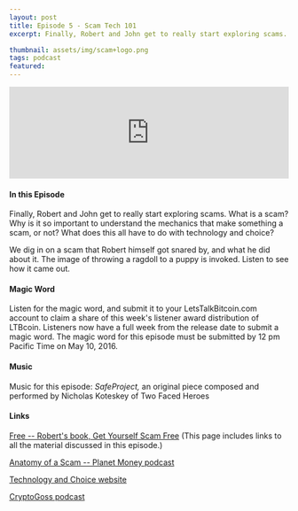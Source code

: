 ```yaml
---
layout: post
title: Episode 5 - Scam Tech 101
excerpt: Finally, Robert and John get to really start exploring scams. What is a scam? Why is it so important to understand the mechanics that make something a scam, or not? What does this all have to do with technology and choice? 

thumbnail: assets/img/scam+logo.png
tags: podcast
featured:
---
```


<iframe width="100%" height="166" scrolling="no" frameborder="no" src="https://w.soundcloud.com/player/?url=https%3A//api.soundcloud.com/tracks/261858439&amp;color=ff5500&amp;auto_play=false&amp;hide_related=false&amp;show_comments=true&amp;show_user=true&amp;show_reposts=false"></iframe>

#### In this Episode

Finally, Robert and John get to really start exploring scams. What is a scam? Why is it so important to understand the mechanics that make something a scam, or not? What does this all have to do with technology and choice? 

We dig in on a scam that Robert himself got snared by, and what he did about it. The image of throwing a ragdoll to a puppy is invoked. Listen to see how it came out.

#### Magic Word

Listen for the magic word, and submit it to your LetsTalkBitcoin.com account to claim a share of this week's  listener award distribution of LTBcoin. Listeners now have a full week from the release date to submit a magic word. The magic word for this episode must be submitted by 12 pm Pacific Time on May 10, 2016.

#### Music

Music for this episode: *SafeProject,* an original piece composed and performed by Nicholas Koteskey of Two Faced Heroes


#### Links

[Free -- Robert's book, Get Yourself Scam Free](http://livesensical.com/scamfree//) (This page includes links to all the material discussed in this episode.)

[Anatomy of a Scam -- Planet Money podcast](http://www.npr.org/sections/money/2016/01/29/464859624/episode-680-anatomy-of-a-scam)

[Technology and Choice website](http://technologyandchoice.com)

[CryptoGoss podcast](https://soundcloud.com/cryptogoss)
